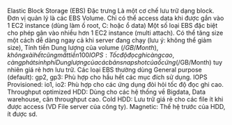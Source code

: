 Elastic Block Storage (EBS)
Đặc trưng 
Là một cơ chế lưu trữ dạng block. 
Đơn vị quản lý là các EBS Volume. 
Chỉ có thể access data khi được gắn vào 1 EC2 instance (dùng làm ố root, C: hoặc ổ data)
Một số loại EBS đặc biệt cho phép gân vào nhiều hơn 1 EC2 instance (multi attach). 
Có thể tăng size một cách dễ dàng ngay cả khi server đang chạy (lưu ý: không thể giảm size),
Tính tiền
Dung lượng của volume ($/GB/Month), không xài hết cũng mất tiền 100% trên dung lượng vì đã cấp phát rồi. 
IOPS: Tốc độ đọc ghi càng cao, càng phát sinh phí
Dung lượng của các bản snapshot của ổ cứng ($/GB/Month) tuy nhiên giá rẻ hơn lưu trữ.
Các loại EBS thường dùng
General purpose (default): gp2, gp3: Phù hợp cho hầu hết các mục đích sử dụng. 
IOPS Provisioned: io1, io2: Phù hợp cho các ứng dụng đòi hỏi tốc độ đọc ghi cao.
Throughput optimized HDD: Dùng cho các hệ thống về Bigdata, Data warehouse, cân throughput cao. 
Cold HDD: Lưu trữ giá rẻ cho các file ít khi được access (VD File server của công ty).
Magnetic: Thế hệ trước của HDD, ít được sd.